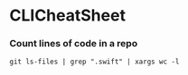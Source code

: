 # CLICheatSheet

### Count lines of code in a repo
```
git ls-files | grep ".swift" | xargs wc -l
```
